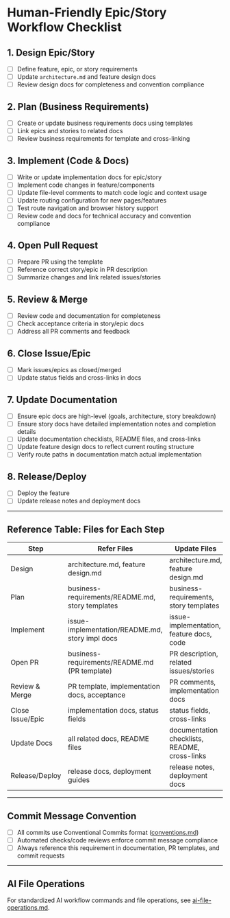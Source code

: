 # Human-Friendly Epic/Story Workflow Checklist

## 1. Design Epic/Story

- [ ] Define feature, epic, or story requirements
- [ ] Update `architecture.md` and feature design docs
- [ ] Review design docs for completeness and convention compliance

## 2. Plan (Business Requirements)

- [ ] Create or update business requirements docs using templates
- [ ] Link epics and stories to related docs
- [ ] Review business requirements for template and cross-linking

## 3. Implement (Code & Docs)

- [ ] Write or update implementation docs for epic/story
- [ ] Implement code changes in feature/components
- [ ] Update file-level comments to match code logic and context usage
- [ ] Update routing configuration for new pages/features
- [ ] Test route navigation and browser history support
- [ ] Review code and docs for technical accuracy and convention compliance

## 4. Open Pull Request

- [ ] Prepare PR using the template
- [ ] Reference correct story/epic in PR description
- [ ] Summarize changes and link related issues/stories

## 5. Review & Merge

- [ ] Review code and documentation for completeness
- [ ] Check acceptance criteria in story/epic docs
- [ ] Address all PR comments and feedback

## 6. Close Issue/Epic

- [ ] Mark issues/epics as closed/merged
- [ ] Update status fields and cross-links in docs

## 7. Update Documentation

- [ ] Ensure epic docs are high-level (goals, architecture, story breakdown)
- [ ] Ensure story docs have detailed implementation notes and completion details
- [ ] Update documentation checklists, README files, and cross-links
- [ ] Update feature design docs to reflect current routing structure
- [ ] Verify route paths in documentation match actual implementation

## 8. Release/Deploy

- [ ] Deploy the feature
- [ ] Update release notes and deployment docs

---

## Reference Table: Files for Each Step

| Step             | Refer Files                                      | Update Files                                  | Review Files                                     |
| ---------------- | ------------------------------------------------ | --------------------------------------------- | ------------------------------------------------ |
| Design           | architecture.md, feature design.md               | architecture.md, feature design.md            | architecture.md, feature design.md               |
| Plan             | business-requirements/README.md, story templates | business-requirements, story templates        | business-requirements/README.md, story templates |
| Implement        | issue-implementation/README.md, story impl docs  | issue-implementation, feature docs, code      | issue-implementation/README.md, story impl docs  |
| Open PR          | business-requirements/README.md (PR template)    | PR description, related issues/stories        | PR template, PR description                      |
| Review & Merge   | PR template, implementation docs, acceptance     | PR comments, implementation docs              | PR template, implementation docs, acceptance     |
| Close Issue/Epic | implementation docs, status fields               | status fields, cross-links                    | implementation docs, status fields               |
| Update Docs      | all related docs, README files                   | documentation checklists, README, cross-links | all related docs, README files                   |
| Release/Deploy   | release docs, deployment guides                  | release notes, deployment docs                | release docs, deployment guides                  |

---

## Commit Message Convention

- [ ] All commits use Conventional Commits format ([conventions.md](./conventions.md#commit--pr-guidelines))
- [ ] Automated checks/code reviews enforce commit message compliance
- [ ] Always reference this requirement in documentation, PR templates, and commit requests

---

## AI File Operations

For standardized AI workflow commands and file operations, see [ai-file-operations.md](./ai-file-operations.md).

